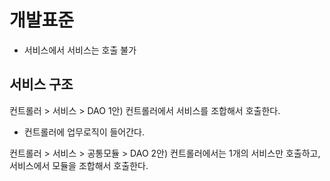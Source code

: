 # 개발표준 #
* 서비스에서 서비스는 호출 불가
  
## 서비스 구조 ##
   컨트롤러 > 서비스 > DAO
  1안) 컨트롤러에서 서비스를 조합해서 호출한다.
  - 컨트롤러에 업무로직이 들어간다.
  
   컨트롤러 > 서비스 > 공통모듈 > DAO
  2안) 컨트롤러에서는 1개의 서비스만 호출하고, 서비스에서 모듈을 조합해서 호출한다.
  